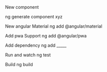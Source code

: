 New component

ng generate component xyz

New angular Material
ng add @angular/material

Add pwa Support
ng add @angular/pwa

Add dependency
ng add _____

Run and watch
ng test

Build
ng build
